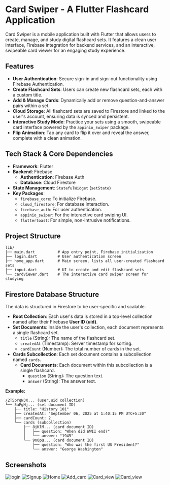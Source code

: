 # Card Swiper - A Flutter Flashcard Application

Card Swiper is a mobile application built with Flutter that allows users to create, manage, and study digital flashcard sets. It features a clean user interface, Firebase integration for backend services, and an interactive, swipeable card viewer for an engaging study experience.

## Features

* **User Authentication**: Secure sign-in and sign-out functionality using Firebase Authentication.
* **Create Flashcard Sets**: Users can create new flashcard sets, each with a custom title.
* **Add & Manage Cards**: Dynamically add or remove question-and-answer pairs within a set.
* **Cloud Storage**: All flashcard sets are saved to Firestore and linked to the user's account, ensuring data is synced and persistent.
* **Interactive Study Mode**: Practice your sets using a smooth, swipeable card interface powered by the `appinio_swiper` package.
* **Flip Animation**: Tap any card to flip it over and reveal the answer, complete with a clean animation.

## Tech Stack & Core Dependencies

* **Framework**: Flutter
* **Backend**: Firebase
    * **Authentication**: Firebase Auth
    * **Database**: Cloud Firestore
* **State Management**: `StatefulWidget` (`setState`)
* **Key Packages**:
    * `firebase_core`: To initialize Firebase.
    * `cloud_firestore`: For database interaction.
    * `firebase_auth`: For user authentication.
    * `appinio_swiper`: For the interactive card swiping UI.
    * `fluttertoast`: For simple, non-intrusive notifications.

## Project Structure

```
lib/
├── main.dart          # App entry point, Firebase initialization
├── login.dart         # User authentication screen
├── home_app.dart      # Main screen, lists all user-created flashcard sets
├── input.dart         # UI to create and edit flashcard sets
└── cardviewer.dart    # The interactive card swiper screen for studying
```

## Firestore Database Structure

The data is structured in Firestore to be user-specific and scalable.

* **Root Collection**: Each user's data is stored in a top-level collection named after their Firebase **User ID (uid)**.
* **Set Documents**: Inside the user's collection, each document represents a single flashcard set.
    * `title` (String): The name of the flashcard set.
    * `createdAt` (Timestamp): Server timestamp for sorting.
    * `cardCount` (Number): The total number of cards in the set.
* **Cards Subcollection**: Each set document contains a subcollection named `cards`.
    * **Card Documents**: Each document within this subcollection is a single flashcard.
        * `question` (String): The question text.
        * `answer` (String): The answer text.

**Example:**

```
/2T5pYqN3X... (user.uid collection)
└── 5aFgHj... (set document ID)
    ├── title: "History 101"
    ├── createdAt: "September 06, 2025 at 1:40:15 PM UTC+5:30"
    ├── cardCount: 2
    └── cards (subcollection)
        ├── 8jKlM... (card document ID)
        │   ├── question: "When did WWII end?"
        │   └── answer: "1945"
        └── 9nOpQ... (card document ID)
            ├── question: "Who was the first US President?"
            └── answer: "George Washington"
```



## Screenshots

![login](Assets\animations\Screenshot_20250906-134336.png)
![Signup](Assets\animations\Screenshot_20250906-134339.png)
![Home](Assets\animations\Screenshot_20250906-134702.png)
![Add_card](Assets\animations\Screenshot_20250906-134706.png)
![Card_view](Assets\animations\Screenshot_20250906-134713.png)
![Card_view](Assets\animations\Screenshot_20250906-134715.png)
